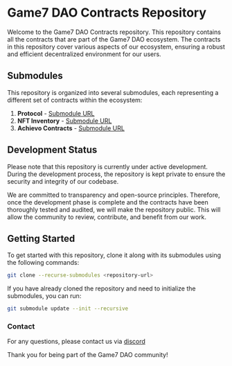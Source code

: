 # Game7 DAO Contracts Repository

Welcome to the Game7 DAO Contracts repository. This repository contains all the contracts that are part of the Game7 DAO ecosystem. The contracts in this repository cover various aspects of our ecosystem, ensuring a robust and efficient decentralized environment for our users.

## Submodules

This repository is organized into several submodules, each representing a different set of contracts within the ecosystem:

1. **Protocol** - [Submodule URL](git@github.com-g7:G7DAO/protocol)
2. **NFT Inventory** - [Submodule URL](git@github.com-g7:G7DAO/nft-inventory)
3. **Achievo Contracts** - [Submodule URL](git@github.com-g7:G7DAO/achievo-contracts)

## Development Status

Please note that this repository is currently under active development. During the development process, the repository is kept private to ensure the security and integrity of our codebase.

We are committed to transparency and open-source principles. Therefore, once the development phase is complete and the contracts have been thoroughly tested and audited, we will make the repository public. This will allow the community to review, contribute, and benefit from our work.

## Getting Started

To get started with this repository, clone it along with its submodules using the following commands:

```bash
git clone --recurse-submodules <repository-url>
```

If you have already cloned the repository and need to initialize the submodules, you can run:

```bash
git submodule update --init --recursive
```

### Contact

For any questions, please contact us via [discord](https://discord.gg/g7dao)

Thank you for being part of the Game7 DAO community!
